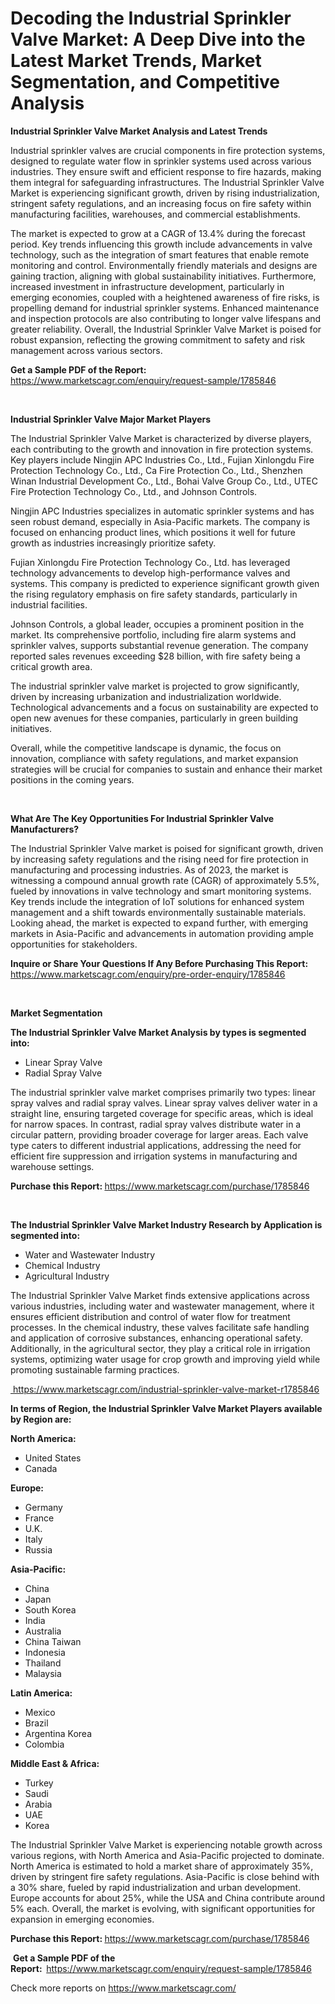 <p><h1>Decoding the Industrial Sprinkler Valve Market: A Deep Dive into the Latest Market Trends, Market Segmentation, and Competitive Analysis</h1></p><p><strong>Industrial Sprinkler Valve Market Analysis and Latest Trends</strong></p>
<p><p>Industrial sprinkler valves are crucial components in fire protection systems, designed to regulate water flow in sprinkler systems used across various industries. They ensure swift and efficient response to fire hazards, making them integral for safeguarding infrastructures. The Industrial Sprinkler Valve Market is experiencing significant growth, driven by rising industrialization, stringent safety regulations, and an increasing focus on fire safety within manufacturing facilities, warehouses, and commercial establishments.</p><p>The market is expected to grow at a CAGR of 13.4% during the forecast period. Key trends influencing this growth include advancements in valve technology, such as the integration of smart features that enable remote monitoring and control. Environmentally friendly materials and designs are gaining traction, aligning with global sustainability initiatives. Furthermore, increased investment in infrastructure development, particularly in emerging economies, coupled with a heightened awareness of fire risks, is propelling demand for industrial sprinkler systems. Enhanced maintenance and inspection protocols are also contributing to longer valve lifespans and greater reliability. Overall, the Industrial Sprinkler Valve Market is poised for robust expansion, reflecting the growing commitment to safety and risk management across various sectors.</p></p>
<p><strong>Get a Sample PDF of the Report:&nbsp;</strong> <a href="https://www.marketscagr.com/enquiry/request-sample/1785846?utm_campaign=3541&utm_medium=2&utm_source=Github&utm_content=ia&utm_term=25032025&utm_id=industrial-sprinkler-valve">https://www.marketscagr.com/enquiry/request-sample/1785846</a></p>
<p>&nbsp;</p>
<p><strong>Industrial Sprinkler Valve Major Market Players</strong></p>
<p><p>The Industrial Sprinkler Valve Market is characterized by diverse players, each contributing to the growth and innovation in fire protection systems. Key players include Ningjin APC Industries Co., Ltd., Fujian Xinlongdu Fire Protection Technology Co., Ltd., Ca Fire Protection Co., Ltd., Shenzhen Winan Industrial Development Co., Ltd., Bohai Valve Group Co., Ltd., UTEC Fire Protection Technology Co., Ltd., and Johnson Controls.</p><p>Ningjin APC Industries specializes in automatic sprinkler systems and has seen robust demand, especially in Asia-Pacific markets. The company is focused on enhancing product lines, which positions it well for future growth as industries increasingly prioritize safety.</p><p>Fujian Xinlongdu Fire Protection Technology Co., Ltd. has leveraged technology advancements to develop high-performance valves and systems. This company is predicted to experience significant growth given the rising regulatory emphasis on fire safety standards, particularly in industrial facilities.</p><p>Johnson Controls, a global leader, occupies a prominent position in the market. Its comprehensive portfolio, including fire alarm systems and sprinkler valves, supports substantial revenue generation. The company reported sales revenues exceeding $28 billion, with fire safety being a critical growth area.</p><p>The industrial sprinkler valve market is projected to grow significantly, driven by increasing urbanization and industrialization worldwide. Technological advancements and a focus on sustainability are expected to open new avenues for these companies, particularly in green building initiatives.</p><p>Overall, while the competitive landscape is dynamic, the focus on innovation, compliance with safety regulations, and market expansion strategies will be crucial for companies to sustain and enhance their market positions in the coming years.</p></p>
<p>&nbsp;</p>
<p><strong>What Are The Key Opportunities For Industrial Sprinkler Valve Manufacturers?</strong></p>
<p><p>The Industrial Sprinkler Valve market is poised for significant growth, driven by increasing safety regulations and the rising need for fire protection in manufacturing and processing industries. As of 2023, the market is witnessing a compound annual growth rate (CAGR) of approximately 5.5%, fueled by innovations in valve technology and smart monitoring systems. Key trends include the integration of IoT solutions for enhanced system management and a shift towards environmentally sustainable materials. Looking ahead, the market is expected to expand further, with emerging markets in Asia-Pacific and advancements in automation providing ample opportunities for stakeholders.</p></p>
<p><strong>Inquire or Share Your Questions If Any Before Purchasing This Report:</strong> <a href="https://www.marketscagr.com/enquiry/pre-order-enquiry/1785846?utm_campaign=3541&utm_medium=2&utm_source=Github&utm_content=ia&utm_term=25032025&utm_id=industrial-sprinkler-valve">https://www.marketscagr.com/enquiry/pre-order-enquiry/1785846</a></p>
<p>&nbsp;</p>
<p><strong>Market Segmentation</strong></p>
<p><strong>The Industrial Sprinkler Valve Market Analysis by types is segmented into:</strong></p>
<p><ul><li>Linear Spray Valve</li><li>Radial Spray Valve</li></ul></p>
<p><p>The industrial sprinkler valve market comprises primarily two types: linear spray valves and radial spray valves. Linear spray valves deliver water in a straight line, ensuring targeted coverage for specific areas, which is ideal for narrow spaces. In contrast, radial spray valves distribute water in a circular pattern, providing broader coverage for larger areas. Each valve type caters to different industrial applications, addressing the need for efficient fire suppression and irrigation systems in manufacturing and warehouse settings.</p></p>
<p><strong>Purchase this Report:&nbsp;</strong><a href="https://www.marketscagr.com/purchase/1785846?utm_campaign=3541&utm_medium=2&utm_source=Github&utm_content=ia&utm_term=25032025&utm_id=industrial-sprinkler-valve">https://www.marketscagr.com/purchase/1785846</a></p>
<p>&nbsp;</p>
<p><strong>The Industrial Sprinkler Valve Market Industry Research by Application is segmented into:</strong></p>
<p><ul><li>Water and Wastewater Industry</li><li>Chemical Industry</li><li>Agricultural Industry</li></ul></p>
<p><p>The Industrial Sprinkler Valve Market finds extensive applications across various industries, including water and wastewater management, where it ensures efficient distribution and control of water flow for treatment processes. In the chemical industry, these valves facilitate safe handling and application of corrosive substances, enhancing operational safety. Additionally, in the agricultural sector, they play a critical role in irrigation systems, optimizing water usage for crop growth and improving yield while promoting sustainable farming practices.</p></p>
<p><a href="https://www.marketscagr.com/industrial-sprinkler-valve-market-r1785846?utm_campaign=3541&utm_medium=2&utm_source=Github&utm_content=ia&utm_term=25032025&utm_id=industrial-sprinkler-valve">&nbsp;https://www.marketscagr.com/industrial-sprinkler-valve-market-r1785846</a></p>
<p><strong>In terms of Region, the Industrial Sprinkler Valve Market Players available by Region are:</strong></p>
<p>
    <p> <strong> North America: </strong>
        <ul>
            <li>United States</li>
            <li>Canada</li>
        </ul>
        </p> 
    <p> <strong> Europe: </strong>
        <ul>
            <li>Germany</li>
            <li>France</li>
            <li>U.K.</li>
            <li>Italy</li>
            <li>Russia</li>
        </ul>
        </p> 
    <p> <strong> Asia-Pacific: </strong>
        <ul>
            <li>China</li>
            <li>Japan</li>
            <li>South Korea</li>
            <li>India</li>
            <li>Australia</li>
            <li>China Taiwan</li>
            <li>Indonesia</li>
            <li>Thailand</li>
            <li>Malaysia</li>
        </ul>
        </p> 
    <p> <strong> Latin America: </strong>
        <ul>
            <li>Mexico</li>
            <li>Brazil</li>
            <li>Argentina Korea</li>
            <li>Colombia</li>
        </ul>
        </p> 
    <p> <strong> Middle East & Africa: </strong>
        <ul>
            <li>Turkey</li>
            <li>Saudi</li>
            <li>Arabia</li>
            <li>UAE</li>
            <li>Korea</li>
        </ul>
    </p>
    </p>
<p><p>The Industrial Sprinkler Valve Market is experiencing notable growth across various regions, with North America and Asia-Pacific projected to dominate. North America is estimated to hold a market share of approximately 35%, driven by stringent fire safety regulations. Asia-Pacific is close behind with a 30% share, fueled by rapid industrialization and urban development. Europe accounts for about 25%, while the USA and China contribute around 5% each. Overall, the market is evolving, with significant opportunities for expansion in emerging economies.</p></p>
<p><strong>Purchase this Report: </strong><a href="https://www.marketscagr.com/purchase/1785846?utm_campaign=3541&utm_medium=2&utm_source=Github&utm_content=ia&utm_term=25032025&utm_id=industrial-sprinkler-valve">https://www.marketscagr.com/purchase/1785846</a></p>
<p>&nbsp;<strong>Get a Sample PDF of the Report:&nbsp;&nbsp;</strong><a href="https://www.marketscagr.com/enquiry/request-sample/1785846?utm_campaign=3541&utm_medium=2&utm_source=Github&utm_content=ia&utm_term=25032025&utm_id=industrial-sprinkler-valve">https://www.marketscagr.com/enquiry/request-sample/1785846</a></p>
<p><strong></strong></p>
<p>Check more reports on <a href="https://www.marketscagr.com/?utm_campaign=3541&utm_medium=2&utm_source=Github&utm_content=ia&utm_term=25032025&utm_id=industrial-sprinkler-valve">https://www.marketscagr.com/</a></p>